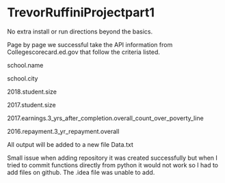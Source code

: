 # TrevorRuffiniProjectpart1

No extra install or run directions beyond the basics.

Page by page we successful take the API information from Collegescorecard.ed.gov that follow the criteria listed. 

school.name

school.city

2018.student.size

2017.student.size

2017.earnings.3_yrs_after_completion.overall_count_over_poverty_line

2016.repayment.3_yr_repayment.overall

All output will be added to a new file Data.txt

Small issue when adding repository it was created successfully but when I tried to commit functions directly from python it would not work so I had to add files on github.
The .idea file was unable to add.
